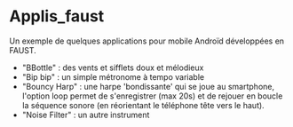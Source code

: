 # Applis_faust

Un exemple de quelques applications pour mobile Androïd développées en FAUST.

* "BBottle" : des vents et sifflets doux et mélodieux
* "Bip bip" : un simple métronome à tempo variable
* "Bouncy Harp" : une harpe 'bondissante' qui se joue au smartphone, l'option loop permet de s'enregistrer (max 20s) et de rejouer en boucle la séquence sonore (en réorientant le téléphone tête vers le haut).
* "Noise Filter" : un autre instrument
